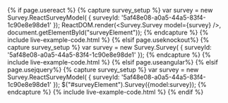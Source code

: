 {% if page.usereact %}
{% capture survey_setup %}
var survey = new Survey.ReactSurveyModel( { surveyId: '5af48e08-a0a5-44a5-83f4-1c90e8e98de1' });
ReactDOM.render(<Survey.Survey model={survey} />, document.getElementById("surveyElement"));
{% endcapture %}
{% include live-example-code.html %}
{% elsif page.useknockout%}
{% capture survey_setup %}
var survey = new Survey.Survey(
    { 
        surveyId: '5af48e08-a0a5-44a5-83f4-1c90e8e98de1'
    });
{% endcapture %}
{% include live-example-code.html %}
{% elsif page.useangular%}
{% elsif page.usejquery%}
{% capture survey_setup %}
var survey = new Survey.ReactSurveyModel( { surveyId: '5af48e08-a0a5-44a5-83f4-1c90e8e98de1' });
$("#surveyElement").Survey({model:survey});
{% endcapture %}
{% include live-example-code.html %}
{% endif %}